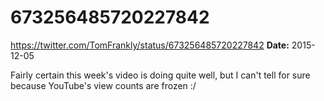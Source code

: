# 673256485720227842
https://twitter.com/TomFrankly/status/673256485720227842
**Date:** 2015-12-05

Fairly certain this week's video is doing quite well, but I can't tell for sure because YouTube's view counts are frozen :/
